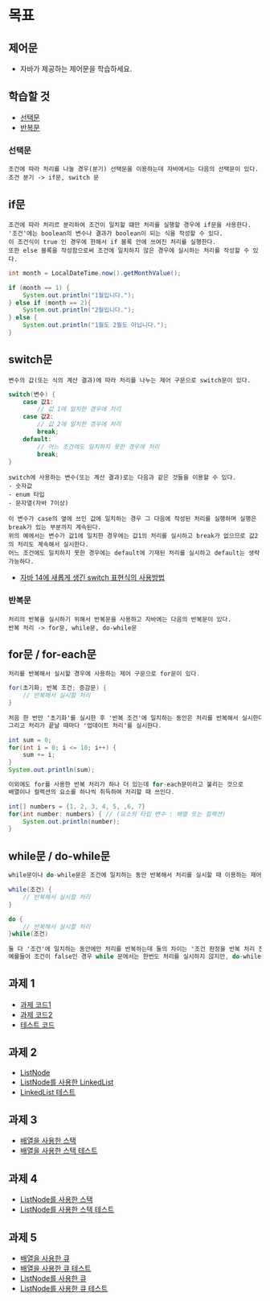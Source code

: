 # 목표
## 제어문
- 자바가 제공하는 제어문을 학습하세요.

## 학습할 것
- [선택문](#선택문)
- [반복문](#반복문)


### 선택문
    조건에 따라 처리를 나눌 경우(분기) 선택문을 이용하는데 자바에서는 다음의 선택문이 있다.
    조건 분기 -> if문, switch 문
    
## if문
    조건에 따라 처리르 분리하여 조건이 일치할 떄만 처리를 실행할 경우에 if문을 사용한다.
    '조건'에는 boolean의 변수나 결과가 boolean이 되는 식을 작성할 수 있다.
    이 조건식이 true 인 경우에 한해서 if 블록 안에 쓰여진 처리를 실행한다.
    또한 else 블록을 작성함으로써 조건에 일치하지 않은 경우에 실시하는 처리를 작성할 수 있다.
```java
int month = LocalDateTime.now().getMonthValue();

if (month == 1) {
    System.out.println("1월입니다.");
} else if (month == 2){
    System.out.println("2월입니다.");
} else {
    System.out.println("1월도 2월도 아닙니다.");
}
```

## switch문
    변수의 값(또는 식의 계산 결과)에 따라 처리를 나누는 제어 구문으로 switch문이 있다.

```java
switch(변수) {
    case 값1:
        // 값 1에 일치한 경우에 처리
    case 값2:
        // 값 2에 일치한 경우에 처리
        break;
    default:
        // 어느 조건에도 일치하지 못한 경우에 처리
        break;
}
```  
    switch에 사용하는 변수(또는 계산 결과)로는 다음과 같은 것들을 이용할 수 있다.
    - 숫자값
    - enum 타입
    - 문자열(자바 7이상)
    
    이 변수가 case의 옆에 쓰인 값에 일치하는 경우 그 다음에 작성된 처리를 실행하며 실행은 break가 있는 부분까지 계속된다.
    위의 예에서는 변수가 값1에 일치한 경우에는 값1의 처리를 실시하고 break가 없으므로 값2의 처리도 계속해서 실시한다.
    어느 조건에도 일치하지 못한 경우에는 default에 기재된 처리를 실시하고 default는 생략 가능하다.
- [자바 14에 새롭게 생긴 switch 표현식의 사용방법](https://github.com/Chohongjae/javaStudy/blob/main/live-study/week3.md#Java-13.-switch-%EC%97%B0%EC%82%B0%EC%9E%90)

### 반복문
    처리의 반복을 실시하기 위해서 반복문을 사용하고 자바에는 다음의 반복문이 있다.
    반복 처리 -> for문, while문, do-while문 
   
## for문 / for-each문
```java
처리를 반복해서 실시할 경우에 사용하는 제어 구문으로 for문이 있다.

for(초기화; 반복 조건; 증감문) {
    // 반복해서 실시할 처리
}
  
처음 한 번만 '초기화'를 실시한 후 '반복 조건'에 일치하는 동안은 처리를 반복해서 실시한다.
그리고 처리가 끝날 때마다 '업데이트 처리'를 실시한다.

int sum = 0;
for(int i = 0; i <= 10; i++) {
    sum += i;
}
System.out.println(sum);
```  
```java
이외에도 for를 사용한 반복 처리가 하나 더 있는데 for-each문이라고 불리는 것으로
배열이나 컬렉션의 요소를 하나씩 취득하여 처리할 때 쓰인다.

int[] numbers = {1, 2, 3, 4, 5, ,6, 7}
for(int number: numbers) { // (요소의 타입 변수 : 배열 또는 컬렉션)
    System.out.println(number);
}
```

## while문 / do-while문
    
```java
while문이나 do-while문은 조건에 일치하는 동안 반복해서 처리를 실시할 때 이용하는 제어 구문이다.

while(조건) {
    // 반복해서 실시할 처리
}

do {
    // 반복해서 실시할 처리
}while(조건)
    
둘 다 '조건'에 일치하는 동안에만 처리를 반복하는데 둘의 차이는 '조건 판정을 반복 처리 전에 실시할지 반복 처리 후에 할지에 대한 차이'다.
예를들어 조건이 false인 경우 while 문에서는 한번도 처리를 실시하지 않지만, do-while문은 적어도 한 번은 처리를 실행한다.
```    

## 과제 1
- [과제 코드1](https://github.com/Chohongjae/javaTraining/blob/master/src/main/java/com/chongjae/javaTraining/liveStudy/week4/HomeWork1.java)
- [과제 코드2](https://github.com/Chohongjae/javaTraining/blob/master/src/main/java/com/chongjae/javaTraining/liveStudy/week4/GitHubDashBoard.java)
- [테스트 코드](https://github.com/Chohongjae/javaTraining/blob/master/src/test/groovy/com/chongjae/javaTraining/liveStudy/week4/GitHubDashBoardTest.groovy)
## 과제 2
- [ListNode](https://github.com/Chohongjae/javaTraining/blob/master/src/main/java/com/chongjae/javaTraining/liveStudy/week4/ListNode.java)
- [ListNode를 사용한 LinkedList](https://github.com/Chohongjae/javaTraining/blob/master/src/main/java/com/chongjae/javaTraining/liveStudy/week4/LinkedList.java)
- [LinkedList 테스트](https://github.com/Chohongjae/javaTraining/blob/master/src/test/groovy/com/chongjae/javaTraining/liveStudy/week4/LinkedListTest.groovy)
## 과제 3
- [배열을 사용한 스택](https://github.com/Chohongjae/javaTraining/blob/master/src/main/java/com/chongjae/javaTraining/liveStudy/week4/Stack.java)
- [배열을 사용한 스택 테스트](https://github.com/Chohongjae/javaTraining/blob/master/src/test/java/com/chongjae/javaTraining/liveStudy/week4/StackTest.java)
## 과제 4
- [ListNode를 사용한 스택](https://github.com/Chohongjae/javaTraining/blob/master/src/main/java/com/chongjae/javaTraining/liveStudy/week4/ListNodeStack.java)
- [ListNode를 사용한 스택 테스트](https://github.com/Chohongjae/javaTraining/blob/master/src/test/java/com/chongjae/javaTraining/liveStudy/week4/ListNodeStackTest.java)
## 과제 5
- [배열을 사용한 큐](https://github.com/Chohongjae/javaTraining/blob/master/src/main/java/com/chongjae/javaTraining/liveStudy/week4/Queue.java)
- [배열을 사용한 큐 테스트](https://github.com/Chohongjae/javaTraining/blob/master/src/test/groovy/com/chongjae/javaTraining/liveStudy/week4/QueueTest.groovy)
- [ListNode를 사용한 큐](https://github.com/Chohongjae/javaTraining/blob/master/src/main/java/com/chongjae/javaTraining/liveStudy/week4/ListNodeQueue.java)
- [ListNode를 사용한 큐 테스트](https://github.com/Chohongjae/javaTraining/blob/master/src/test/groovy/com/chongjae/javaTraining/liveStudy/week4/ListNodeQueueTest.groovy)
